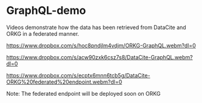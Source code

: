 # GraphQL-demo
Videos demonstrate how the data has been retrieved from DataCite and ORKG in a federated manner.

https://www.dropbox.com/s/hoc8pndjlm4vdjm/ORKG-GraphQL.webm?dl=0

https://www.dropbox.com/s/acw90zxk6csz7s8/DataCite-GraphQL.webm?dl=0

https://www.dropbox.com/s/ecptx6mnn6tcb5g/DataCite-ORKG%20federated%20endpoint.webm?dl=0

Note: The federated endpoint will be deployed soon on ORKG